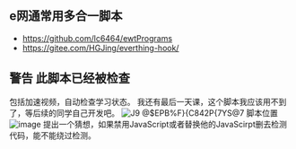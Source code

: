 ## e网通常用多合一脚本
- https://github.com/lc6464/ewtPrograms
- https://gitee.com/HGJing/everthing-hook/
## 警告 此脚本已经被检查
包括加速视频，自动检查学习状态。
我还有最后一天课，这个脚本我应该用不到了，等后续的同学自己开发吧。
![J9 @$EPB%F}{C842P{7YS@7](https://user-images.githubusercontent.com/102905510/185268756-34df6899-9cd6-4c82-9ee8-348f774a246c.png)
脚本位置
![image](https://user-images.githubusercontent.com/102905510/185271324-86c9bfb4-fa49-437f-bdb6-3a2946be6a49.png)
提出一个猜想，如果禁用JavaScript或者替换他的JavaScirpt删去检测代码，能不能绕过检测。
